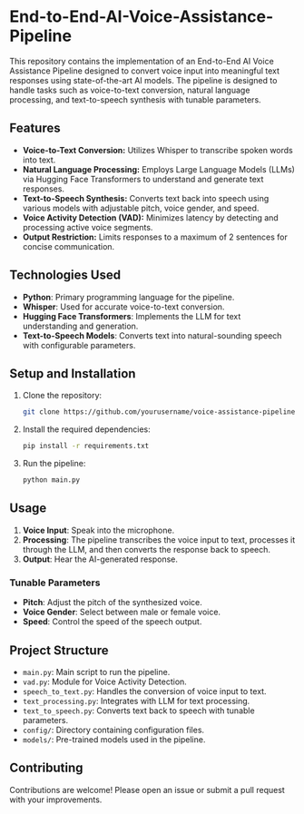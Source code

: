 # End-to-End-AI-Voice-Assistance-Pipeline
This repository contains the implementation of an End-to-End AI Voice Assistance Pipeline designed to convert voice input into meaningful text responses using state-of-the-art AI models. The pipeline is designed to handle tasks such as voice-to-text conversion, natural language processing, and text-to-speech synthesis with tunable parameters.

## Features

- **Voice-to-Text Conversion:** Utilizes Whisper to transcribe spoken words into text.
- **Natural Language Processing:** Employs Large Language Models (LLMs) via Hugging Face Transformers to understand and generate text responses.
- **Text-to-Speech Synthesis:** Converts text back into speech using various models with adjustable pitch, voice gender, and speed.
- **Voice Activity Detection (VAD):** Minimizes latency by detecting and processing active voice segments.
- **Output Restriction:** Limits responses to a maximum of 2 sentences for concise communication.

## Technologies Used

- **Python**: Primary programming language for the pipeline.
- **Whisper**: Used for accurate voice-to-text conversion.
- **Hugging Face Transformers**: Implements the LLM for text understanding and generation.
- **Text-to-Speech Models**: Converts text into natural-sounding speech with configurable parameters.

## Setup and Installation

1. Clone the repository:
    ```bash
    git clone https://github.com/yourusername/voice-assistance-pipeline.git
    ```
2. Install the required dependencies:
    ```bash
    pip install -r requirements.txt
    ```
3. Run the pipeline:
    ```bash
    python main.py
    ```

## Usage

1. **Voice Input**: Speak into the microphone.
2. **Processing**: The pipeline transcribes the voice input to text, processes it through the LLM, and then converts the response back to speech.
3. **Output**: Hear the AI-generated response.

### Tunable Parameters

- **Pitch**: Adjust the pitch of the synthesized voice.
- **Voice Gender**: Select between male or female voice.
- **Speed**: Control the speed of the speech output.

## Project Structure

- `main.py`: Main script to run the pipeline.
- `vad.py`: Module for Voice Activity Detection.
- `speech_to_text.py`: Handles the conversion of voice input to text.
- `text_processing.py`: Integrates with LLM for text processing.
- `text_to_speech.py`: Converts text back to speech with tunable parameters.
- `config/`: Directory containing configuration files.
- `models/`: Pre-trained models used in the pipeline.

## Contributing

Contributions are welcome! Please open an issue or submit a pull request with your improvements.
